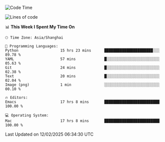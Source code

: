 <!--START_SECTION:waka-->
![Code Time](http://img.shields.io/badge/Code%20Time-2%2C525%20hrs%2049%20mins-blue)

![Lines of code](https://img.shields.io/badge/From%20Hello%20World%20I%27ve%20Written-335.2%20thousand%20lines%20of%20code-blue)

📊 **This Week I Spent My Time On** 

```text
🕑︎ Time Zone: Asia/Shanghai

💬 Programming Languages: 
Python                   15 hrs 23 mins      ██████████████████████░░░   89.78 % 
YAML                     57 mins             █░░░░░░░░░░░░░░░░░░░░░░░░   05.63 % 
Git                      24 mins             █░░░░░░░░░░░░░░░░░░░░░░░░   02.38 % 
Text                     20 mins             █░░░░░░░░░░░░░░░░░░░░░░░░   02.04 % 
Image (png)              1 min               ░░░░░░░░░░░░░░░░░░░░░░░░░   00.10 % 

🔥 Editors: 
Emacs                    17 hrs 8 mins       █████████████████████████   100.00 % 

💻 Operating System: 
Mac                      17 hrs 8 mins       █████████████████████████   100.00 % 
```


 Last Updated on 12/02/2025 06:34:30 UTC
<!--END_SECTION:waka-->
